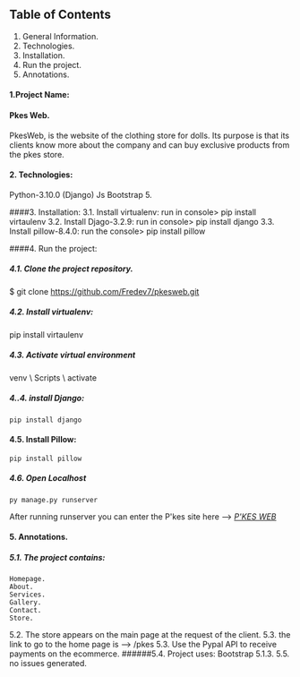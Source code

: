 ## Table of Contents
1. General Information.
2. Technologies.
3. Installation.
4. Run the project.
5. Annotations.

#### 1.Project Name:
#### Pkes Web.
PkesWeb, is the website of the clothing store for dolls. Its purpose is that its clients know more about the company and can buy exclusive products from the pkes store.

#### 2. Technologies:
Python-3.10.0 (Django)
Js
Bootstrap 5.

####3. Installation:
3.1. Install virtualenv: run in console> pip install virtaulenv
3.2. Install Djago-3.2.9: run in console> pip install django
3.3. Install pillow-8.4.0: run the console> pip install pillow

####4. Run the project:
##### 4.1. Clone the project repository.
$ git clone https://github.com/Fredev7/pkesweb.git
##### 4.2. Install virtualenv:
pip install virtaulenv
##### 4.3. Activate virtual environment
venv \ Scripts \ activate
##### 4..4. install Django:
	pip install django
#### 4.5. Install Pillow:
	pip install pillow
##### 4.6. Open Localhost
	py manage.py runserver

After running runserver you can enter the P'kes site here --> *[P'KES WEB](http://127.0.0.1:8000/pkes/ "P'KES WEB")*

#### 5. Annotations.
##### 5.1. The project contains:
	Homepage.
	About.
	Services.
	Gallery.
	Contact.
	Store.
5.2. The store appears on the main page at the request of the client.
5.3. the link to go to the home page is --> /pkes
5.3. Use the Pypal API to receive payments on the ecommerce.
######5.4. Project uses:
		Bootstrap 5.1.3.
5.5. no issues generated.